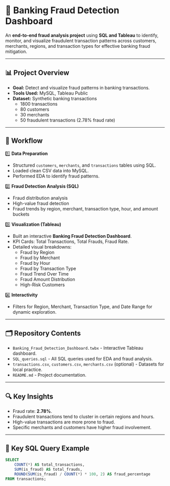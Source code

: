 # 🚨 Banking Fraud Detection Dashboard

An **end-to-end fraud analysis project** using **SQL and Tableau** to identify, monitor, and visualize fraudulent transaction patterns across customers, merchants, regions, and transaction types for effective banking fraud mitigation.

---

## 📊 Project Overview

- **Goal:** Detect and visualize fraud patterns in banking transactions.
- **Tools Used:** MySQL, Tableau Public
- **Dataset:** Synthetic banking transactions
   - 1800 transactions
   - 80 customers
   - 30 merchants
   - 50 fraudulent transactions (2.78% fraud rate)

---

## 🚀 Workflow

1️⃣ **Data Preparation**
- Structured `customers`, `merchants`, and `transactions` tables using SQL.
- Loaded clean CSV data into MySQL.
- Performed EDA to identify fraud patterns.

2️⃣ **Fraud Detection Analysis (SQL)**
- Fraud distribution analysis
- High-value fraud detection
- Fraud trends by region, merchant, transaction type, hour, and amount buckets

3️⃣ **Visualization (Tableau)**
- Built an interactive **Banking Fraud Detection Dashboard**.
- KPI Cards: Total Transactions, Total Frauds, Fraud Rate.
- Detailed visual breakdowns:
   - Fraud by Region
   - Fraud by Merchant
   - Fraud by Hour
   - Fraud by Transaction Type
   - Fraud Trend Over Time
   - Fraud Amount Distribution
   - High-Risk Customers

4️⃣ **Interactivity**
- Filters for Region, Merchant, Transaction Type, and Date Range for dynamic exploration.

---

## 🗂️ Repository Contents

- `Banking_Fraud_Detection_Dashboard.twbx` - Interactive Tableau dashboard.
- `SQL_queries.sql` - All SQL queries used for EDA and fraud analysis.
- `transactions.csv`, `customers.csv`, `merchants.csv` (optional) - Datasets for local practice.
- `README.md` - Project documentation.

---

## 🔍 Key Insights

- Fraud rate: **2.78%**.
- Fraudulent transactions tend to cluster in certain regions and hours.
- High-value transactions are more prone to fraud.
- Specific merchants and customers have higher fraud involvement.

---

## 📌 Key SQL Query Example

```sql
SELECT 
    COUNT(*) AS total_transactions,
    SUM(is_fraud) AS total_frauds,
    ROUND(SUM(is_fraud) / COUNT(*) * 100, 2) AS fraud_percentage
FROM transactions;





